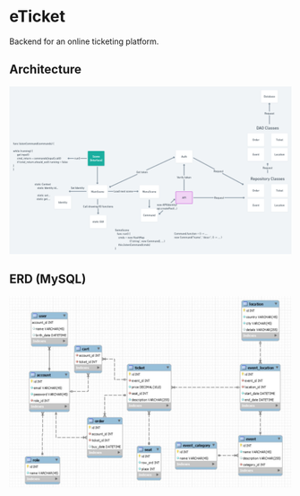 # eTicket
Backend for an online ticketing platform.

## Architecture
![architecture_img](https://github.com/Seras3/eTicket/blob/main/docs/images/architecture.png)

## ERD (MySQL)
![conceptual_diagram_img](https://github.com/Seras3/eTicket/blob/main/docs/images/ERD-MySQL.JPG)
